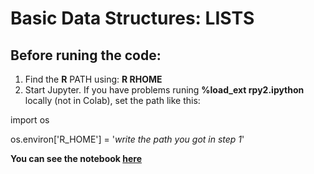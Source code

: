 # Basic Data Structures: LISTS





## Before runing the code:

1. Find the **R** PATH using: **R RHOME**
3. Start Jupyter. If you have problems runing **%load_ext rpy2.ipython** locally (not in Colab), set the path like this:
   
import os

os.environ['R_HOME'] = '_write the path you got in step 1_'

**You can see the notebook [here](https://pythonversusr.github.io/basicDataStructures_lists/)**
